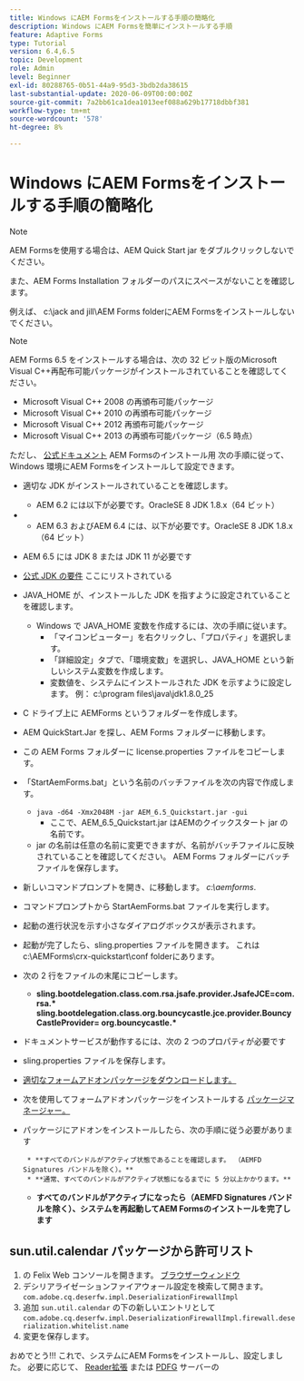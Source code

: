 ```yaml
---
title: Windows にAEM Formsをインストールする手順の簡略化
description: Windows にAEM Formsを簡単にインストールする手順
feature: Adaptive Forms
type: Tutorial
version: 6.4,6.5
topic: Development
role: Admin
level: Beginner
exl-id: 80288765-0b51-44a9-95d3-3bdb2da38615
last-substantial-update: 2020-06-09T00:00:00Z
source-git-commit: 7a2bb61ca1dea1013eef088a629b17718dbbf381
workflow-type: tm+mt
source-wordcount: '578'
ht-degree: 8%

---
```


# Windows にAEM Formsをインストールする手順の簡略化

>[!NOTE]
>
>AEM Formsを使用する場合は、AEM Quick Start jar をダブルクリックしないでください。
>
>また、AEM Forms Installation フォルダーのパスにスペースがないことを確認します。
>
>例えば、 c:\jack and jill\AEM Forms folderにAEM Formsをインストールしないでください。

>[!NOTE]
>
>AEM Forms 6.5 をインストールする場合は、次の 32 ビット版のMicrosoft Visual C++再配布可能パッケージがインストールされていることを確認してください。
>
>* Microsoft Visual C++ 2008 の再頒布可能パッケージ
>* Microsoft Visual C++ 2010 の再頒布可能パッケージ
>* Microsoft Visual C++ 2012 再頒布可能パッケージ
>* Microsoft Visual C++ 2013 の再頒布可能パッケージ（6.5 時点）


ただし、 [公式ドキュメント](https://helpx.adobe.com/jp/experience-manager/6-3/forms/using/installing-configuring-aem-forms-osgi.html) AEM Formsのインストール用 次の手順に従って、Windows 環境にAEM Formsをインストールして設定できます。

* 適切な JDK がインストールされていることを確認します。
   * AEM 6.2 には以下が必要です。OracleSE 8 JDK 1.8.x（64 ビット）
* 
   * AEM 6.3 およびAEM 6.4 には、以下が必要です。OracleSE 8 JDK 1.8.x（64 ビット）
* AEM 6.5 には JDK 8 または JDK 11 が必要です
* [公式 JDK の要件](https://experienceleague.adobe.com/docs/experience-manager-65/deploying/introduction/technical-requirements.html?lang=en) ここにリストされている
* JAVA_HOME が、インストールした JDK を指すように設定されていることを確認します。
   * Windows で JAVA_HOME 変数を作成するには、次の手順に従います。
      * 「マイコンピューター」を右クリックし、「プロパティ」を選択します。
      * 「詳細設定」タブで、「環境変数」を選択し、JAVA_HOME という新しいシステム変数を作成します。
      * 変数値を、システムにインストールされた JDK を示すように設定します。 例： c:\program files\java\jdk1.8.0_25

* C ドライブ上に AEMForms というフォルダーを作成します。
* AEM QuickStart.Jar を探し、AEM Forms フォルダーに移動します。
* この AEM Forms フォルダーに license.properties ファイルをコピーします。
* 「StartAemForms.bat」という名前のバッチファイルを次の内容で作成します。
   * `java -d64 -Xmx2048M -jar AEM_6.5_Quickstart.jar -gui`
      * ここで、AEM_6.5_Quickstart.jar はAEMのクイックスタート jar の名前です。
   * jar の名前は任意の名前に変更できますが、名前がバッチファイルに反映されていることを確認してください。 AEM Forms フォルダーにバッチファイルを保存します。

* 新しいコマンドプロンプトを開き、に移動します。 _c:\aemforms_.

* コマンドプロンプトから StartAemForms.bat ファイルを実行します。

* 起動の進行状況を示す小さなダイアログボックスが表示されます。

* 起動が完了したら、sling.properties ファイルを開きます。 これはc:\AEMForms\crx-quickstart\conf folderにあります。

* 次の 2 行をファイルの末尾にコピーします。
   * **sling.bootdelegation.class.com.rsa.jsafe.provider.JsafeJCE=com.rsa.&#42;** **sling.bootdelegation.class.org.bouncycastle.jce.provider.BouncyCastleProvider= org.bouncycastle.&#42;**
* ドキュメントサービスが動作するには、次の 2 つのプロパティが必要です
* sling.properties ファイルを保存します。
* [適切なフォームアドオンパッケージをダウンロードします。](https://experienceleague.adobe.com/docs/experience-manager-release-information/aem-release-updates/forms-updates/aem-forms-releases.html?lang=ja)
* 次を使用してフォームアドオンパッケージをインストールする [パッケージマネージャー。](http://localhost:4502/crx/packmgr/index.jsp)
* パッケージにアドオンをインストールしたら、次の手順に従う必要があります

       * **すべてのバンドルがアクティブ状態であることを確認します。 （AEMFD Signatures バンドルを除く）。**
       * **通常、すべてのバンドルがアクティブ状態になるまでに 5 分以上かかります。**
   
   * **すべてのバンドルがアクティブになったら（AEMFD Signatures バンドルを除く）、システムを再起動してAEM Formsのインストールを完了します**

## sun.util.calendar パッケージから許可リスト

1. の Felix Web コンソールを開きます。 [ブラウザーウィンドウ](http://localhost:4502/system/console/configMgr)
2. デシリアライゼーションファイアウォール設定を検索して開きます。 `com.adobe.cq.deserfw.impl.DeserializationFirewallImpl`
3. 追加 `sun.util.calendar` の下の新しいエントリとして `com.adobe.cq.deserfw.impl.DeserializationFirewallImpl.firewall.deserialization.whitelist.name`
4. 変更を保存します。

おめでとう!!! これで、システムにAEM Formsをインストールし、設定しました。
必要に応じて、  [Reader拡張](https://experienceleague.adobe.com/docs/experience-manager-learn/forms/document-services/configuring-reader-extension-osgi.html?lang=en) または [ PDFG](https://experienceleague.adobe.com/docs/experience-manager-64/forms/install-aem-forms/osgi-installation/install-configure-document-services.html?lang=ja) サーバーの
